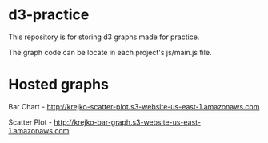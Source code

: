

# d3-practice

This repository is for storing d3 graphs made for practice. 

The graph code can be locate in each project's js/main.js file. 

# Hosted graphs

Bar Chart - http://krejko-scatter-plot.s3-website-us-east-1.amazonaws.com

Scatter Plot - http://krejko-bar-graph.s3-website-us-east-1.amazonaws.com
